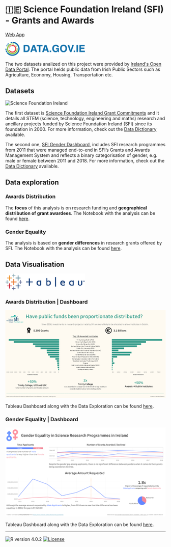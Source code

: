 # :ireland: Science Foundation Ireland (SFI) - Grants and Awards

<a href="https://sfi-grants-and-awards.streamlit.app/" target="_blank">Web App</a>

<img src="https://github.com/pessini/SFI-Grants/blob/main/images/dgi-logo.png" alt="Ireland's Open Data Portal" width="250"/><br>

The two datasets analized on this project were provided by [Ireland's Open Data Portal](https://data.gov.ie/). The portal helds public data from Irish Public Sectors such as Agriculture, Economy, Housing, Transportation etc.

## Datasets

<img title="" src="https://github.com/pessini/SFI-Grants/blob/main/images/SFI_logo_2017__Dual(long)_CMYK.png" alt="Science Foundation Ireland" width="350"><br>

The first dataset is [Science Foundation Ireland Grant Commitments][1] and it details all STEM (science, technology, engineering and maths) research and ancillary projects funded by Science Foundation Ireland (SFI) since its foundation in 2000. For more information, check out the [Data Dictionary][3] available.

The second one, [SFI Gender Dashboard][2], includes SFI research programmes from 2011 that were managed end-to-end in SFI’s Grants and Awards Management System and reflects a binary categorisation of gender, e.g. male or female between 2011 and 2018. For more information, check out the [Data Dictionary][4] available.

[1]: https://data.gov.ie/dataset/science-foundation-ireland-grant-commitments
[2]: https://data.gov.ie/dataset/sfi-gender-dashboard-2019
[3]: https://www.sfi.ie/about-us/governance/open-data/Science-Foundation-Ireland-Grant-Commitments-Metadata.pdf
[4]: http://www.sfi.ie/about-us/women-in-science/gender/SFI-Gender-Dashboard-Data-Summary.pdf

## Data exploration

### Awards Distribution

The **focus** of this analysis is on research funding and **geographical distribution of grant awardees**. The Notebook with the analysis can be found [here](https://pessini.github.io/SFI-Grants-and-Awards/awards-distribution/).

### Gender Equality

The analysis is based on **gender differences** in research grants offered by SFI. The Notebook with the analysis can be found [here](https://pessini.github.io/SFI-Grants-and-Awards/gender-equality/).

## Data Visualisation

<img src="https://github.com/pessini/SFI-Grants/blob/main/images/tableau-logo.png" alt="Tableau" width="250"/><br>

### Awards Distribution | Dashboard

![alt text][Awards Distribution]

[Awards Distribution]: https://github.com/pessini/SFI-Grants/blob/main/images/awards-dist-dashboard.png "SFI - Awards Distribution | Dashboard"

Tableau Dashboard along with the Data Exploration can be found [here](https://public.tableau.com/profile/leandro.pessini#!/vizhome/ScienceFoundationIrelandSFI-AwardsDistribution/AwardsDistributionDashboard).

### Gender Equality | Dashboard

![alt text][Gender Equality]

[Gender Equality]: https://github.com/pessini/SFI-Grants/blob/main/images/gender-dashboard.png "SFI - Gender Equality | Dashboard"

Tableau Dashboard along with the Data Exploration can be found [here](https://public.tableau.com/profile/leandro.pessini#!/vizhome/ScienceFoundationIrelandSFI-Gender/Awards-Gender).

---

![R version 4.0.2](https://img.shields.io/badge/R%20version-4.0.2-orange)
[<img src="https://img.shields.io/badge/License-MIT-blue.svg?style=plastic" title="" alt="License" width="82">](https://opensource.org/licenses/MIT)
